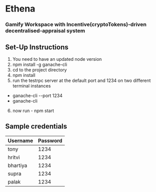 # Ethena

### Gamify Workspace with Incentive(cryptoTokens)-driven  decentralised-appraisal system

## Set-Up Instructions

1. You need to have an updated node version
2. npm install -g ganache-cli
3. cd to the project directory
4. npm install
5. run the testrpc server at the default port and 1234 on two different terminal instances
- ganache-cli --port 1234
- ganache-cli
6. now run - npm start

## Sample credentials
| Username | Password |
|----------|----------|
| tony     | 1234     |
| hritvi   | 1234     |
| bhartiya | 1234     |
| supra    | 1234     |
| palak    | 1234     |
